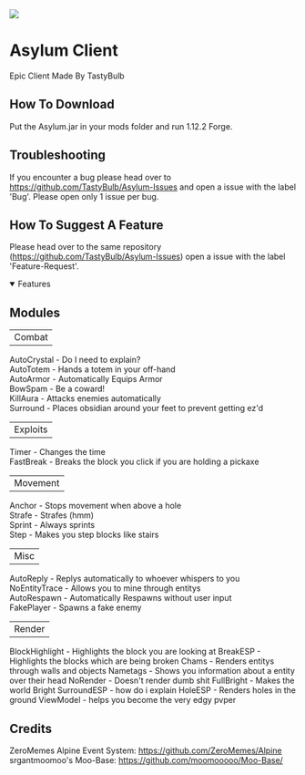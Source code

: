 <img valign="middle" src="https://img.shields.io/badge/Minecraft-1.12.2-brightgreen.svg">

# Asylum Client
Epic Client Made By TastyBulb

## How To Download
Put the Asylum.jar in your mods folder and run 1.12.2 Forge.

## Troubleshooting
If you encounter a bug please head over to https://github.com/TastyBulb/Asylum-Issues
and open a issue with the label 'Bug'.
Please open only 1 issue per bug.

## How To Suggest A Feature

Please head over to the same repository (https://github.com/TastyBulb/Asylum-Issues)
open a issue with the label 'Feature-Request'. 

<details open>
<Summary> Features </Summary>

## Modules
<table><tr><td>Combat</td></tr></table>
AutoCrystal - Do I need to explain? <br>
AutoTotem - Hands a totem in your off-hand <br>
AutoArmor - Automatically Equips Armor <br>
BowSpam - Be a coward! <br>
KillAura - Attacks enemies automatically <br>
Surround - Places obsidian around your feet to prevent getting ez'd <br>

<table><tr><td>Exploits</td></tr></table>
Timer - Changes the time <br>
FastBreak - Breaks the block you click if you are holding a pickaxe <br>

<table><tr><td>Movement</td></tr></table>
Anchor - Stops movement when above a hole <br>
Strafe - Strafes (hmm) <br>
Sprint - Always sprints <br>
Step - Makes you step blocks like stairs <br>

<table><tr><td>Misc</td></tr></table>
AutoReply - Replys automatically to whoever whispers to you <br>
NoEntityTrace - Allows you to mine through entitys <br>
AutoRespawn - Automatically Respawns without user input <br>
FakePlayer - Spawns a fake enemy <br>

<table><tr><td>Render</td></tr></table>
BlockHighlight - Highlights the block you are looking at
BreakESP - Highlights the blocks which are being broken
Chams - Renders entitys through walls and objects
Nametags - Shows you information about a entity over their head
NoRender - Doesn't render dumb shit
FullBright - Makes the world Bright
SurroundESP - how do i explain
HoleESP - Renders holes in the ground
ViewModel - helps you become the very edgy pvper 



</details>

## Credits
ZeroMemes Alpine Event System: https://github.com/ZeroMemes/Alpine
srgantmoomoo's Moo-Base: https://github.com/moomooooo/Moo-Base/